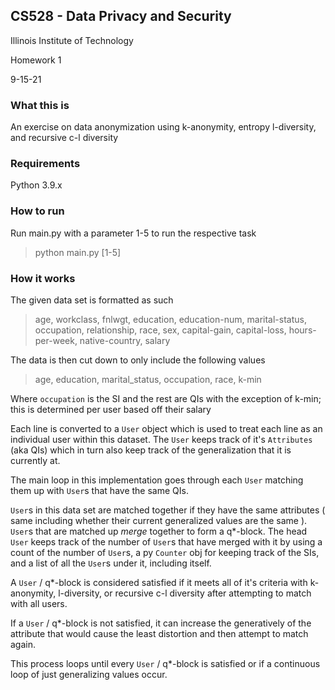 ## CS528 - Data Privacy and Security

Illinois Institute of Technology

Homework 1

9-15-21

### What this is

An exercise on data anonymization using k-anonymity, entropy l-diversity, and recursive c-l diversity

### Requirements

Python 3.9.x

### How to run

Run main.py with a parameter 1-5 to run the respective task

> python main.py [1-5]

### How it works

The given data set is formatted as such

> age, workclass, fnlwgt, education, education-num, marital-status, occupation, relationship, race, sex, capital-gain, capital-loss, hours-per-week, native-country, salary

The data is then cut down to only include the following values

> age, education, marital_status, occupation, race, k-min

Where `occupation` is the SI and the rest are QIs with the exception of k-min; this is determined per user based off their salary

Each line is converted to a `User` object which is used to treat each line as an individual user within this dataset.
The `User` keeps track of it's `Attributes` (aka QIs) which in turn also keep track of the generalization that it is currently at.

The main loop in this implementation goes through each `User` matching them up with `User`s that have the same QIs.

`User`s in this data set are matched together if they have the same attributes ( same including whether their current generalized values are the same ).
`User`s that are matched up *merge* together to form a q*-block. The head `User` keeps track of the number of `User`s that have merged with it by using a count of the number of `User`s, a py `Counter` obj for keeping track of the SIs, and a list of all the `User`s under it, including itself.

A `User` / q*-block is considered satisfied if it meets all of it's criteria with k-anonymity, l-diversity, or recursive c-l diversity after attempting to match with all users.

If a `User` / q*-block is not satisfied, it can increase the generatively of the attribute that would cause the least distortion and then attempt to match again.

This process loops until every `User` / q*-block is satisfied or if a continuous loop of just generalizing values occur.